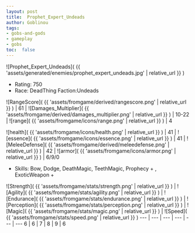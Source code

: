 ```yaml
---
layout: post
title:  Prophet_Expert_Undeads
author: Goblinou
tags:
- gobs-and-gods
- gameplay
- gobs
toc:  false
---
```


![Prophet_Expert_Undeads]( {{ 'assets/generated/enemies/prophet_expert_undeads.jpg' | relative_url }} )
- Rating: 750
- Race: DeadThing  Faction:Undeads

![RangeScore]( {{ 'assets/fromgame/derived/rangescore.png' | relative_url }} ) | 61 | ![Damages_Multiplier]( {{ 'assets/fromgame/derived/damages_multiplier.png' | relative_url }} ) | 10-22 | ![range]( {{ 'assets/fromgame/icons/range.png' | relative_url }} ) | 4


![health]( {{ 'assets/fromgame/icons/health.png' | relative_url }} ) | 41 | ![essence]( {{ 'assets/fromgame/icons/essence.png' | relative_url }} ) | 41 | ![MeleeDefense]( {{ 'assets/fromgame/derived/meleedefense.png' | relative_url }} ) | 42 | ![armor]( {{ 'assets/fromgame/icons/armor.png' | relative_url }} ) | 6/9/0

* Skills: Bow, Dodge, DeathMagic, TeethMagic, Prophecy + , ExoticWeapon + 

![Strength]( {{ 'assets/fromgame/stats/strength.png' | relative_url }} ) | ![Agility]( {{ 'assets/fromgame/stats/agility.png' | relative_url }} ) | ![Endurance]( {{ 'assets/fromgame/stats/endurance.png' | relative_url }} ) | ![Perception]( {{ 'assets/fromgame/stats/perception.png' | relative_url }} ) | ![Magic]( {{ 'assets/fromgame/stats/magic.png' | relative_url }} ) | ![Speed]( {{ 'assets/fromgame/stats/speed.png' | relative_url }} )
--- | --- | --- | --- | --- | ---
6 | 6 | 7 | 8 | 9 | 6
